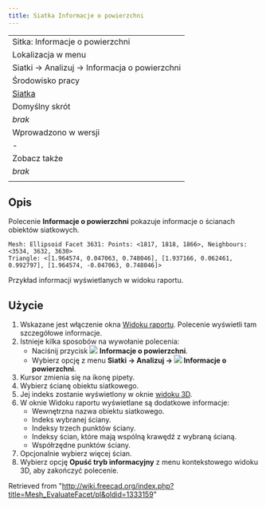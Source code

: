 ```yaml
---
title: Siatka Informacje o powierzchni
---
```

|  |
| --- |
| Sitka: Informacje o powierzchni |
| Lokalizacja w menu |
| Siatki → Analizuj → Informacja o powierzchni |
| Środowisko pracy |
| [Siatka](/Mesh_Workbench/pl "Mesh Workbench/pl") |
| Domyślny skrót |
| *brak* |
| Wprowadzono w wersji |
| - |
| Zobacz także |
| *brak* |
|  |

## Opis

Polecenie **Informacje o powierzchni** pokazuje informacje o ścianach obiektów siatkowych.

```
Mesh: Ellipsoid Facet 3631: Points: <1817, 1818, 1866>, Neighbours: <3534, 3632, 3630>
Triangle: <[1.964574, 0.047063, 0.748046], [1.937166, 0.062461, 0.992797], [1.964574, -0.047063, 0.748046]>

```

Przykład informacji wyświetlanych w widoku raportu.

## Użycie

1. Wskazane jest włączenie okna [Widoku raportu](/Report_view/pl "Report view/pl"). Polecenie wyświetli tam szczegółowe informacje.
2. Istnieje kilka sposobów na wywołanie polecenia:
   * Naciśnij przycisk ![](/images/Mesh_EvaluateFacet.svg) **Informacje o powierzchni**.
   * Wybierz opcję z menu **Siatki → Analizuj → ![](/images/Mesh_EvaluateFacet.svg) Informacje o powierzchni**.
3. Kursor zmienia się na ikonę pipety.
4. Wybierz ścianę obiektu siatkowego.
5. Jej indeks zostanie wyświetlony w oknie [widoku 3D](/3D_view/pl "3D view/pl").
6. W oknie Widoku raportu wyświetlane są dodatkowe informacje:
   * Wewnętrzna nazwa obiektu siatkowego.
   * Indeks wybranej ściany.
   * Indeksy trzech punktów ściany.
   * Indeksy ścian, które mają wspólną krawędź z wybraną ścianą.
   * Współrzędne punktów ściany.
7. Opcjonalnie wybierz więcej ścian.
8. Wybierz opcję **Opuść tryb informacyjny** z menu kontekstowego widoku 3D, aby zakończyć polecenie.

Retrieved from "<http://wiki.freecad.org/index.php?title=Mesh_EvaluateFacet/pl&oldid=1333159>"
